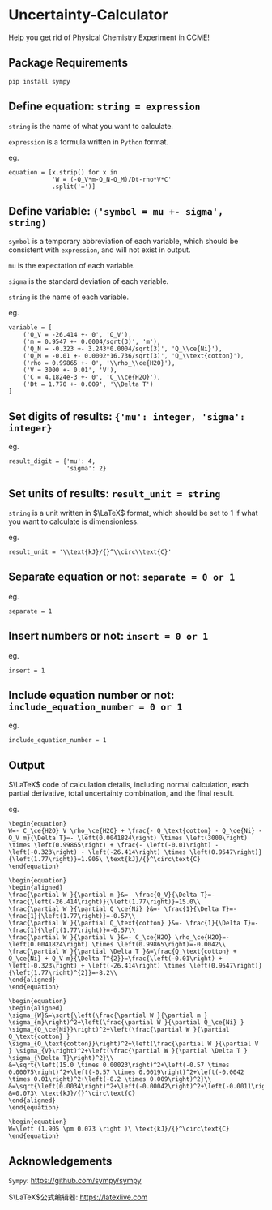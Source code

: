 # Uncertainty-Calculator

Help you get rid of Physical Chemistry Experiment in CCME!

## Package Requirements

```
pip install sympy
```

## Define equation: ``string = expression``

``string`` is the name of what you want to calculate.

``expression`` is a formula written in ``Python`` format.

eg.

```
equation = [x.strip() for x in
            'W = (-Q_V*m-Q_N-Q_M)/Dt-rho*V*C'
            .split('=')]
```

## Define variable: ``('symbol = mu +- sigma', string)``

``symbol`` is a temporary abbreviation of each variable, which should be consistent with ``expression``, and will not exist in output.

``mu`` is the expectation of each variable.

``sigma`` is the standard deviation of each variable.

``string`` is the name of each variable.

eg.

```
variable = [
    ('Q_V = -26.414 +- 0', 'Q_V'),
    ('m = 0.9547 +- 0.0004/sqrt(3)', 'm'),
    ('Q_N = -0.323 +- 3.243*0.0004/sqrt(3)', 'Q_\\ce{Ni}'),
    ('Q_M = -0.01 +- 0.0002*16.736/sqrt(3)', 'Q_\\text{cotton}'),
    ('rho = 0.99865 +- 0', '\\rho_\\ce{H2O}'),
    ('V = 3000 +- 0.01', 'V'),
    ('C = 4.1824e-3 +- 0', 'C_\\ce{H2O}'),
    ('Dt = 1.770 +- 0.009', '\\Delta T')
]
```

## Set digits of results: ``{'mu': integer, 'sigma': integer}``

eg.

```
result_digit = {'mu': 4,
                'sigma': 2}
```

## Set units of results: ``result_unit = string``

``string`` is a unit written in $\LaTeX$ format, which should be set to 1 if what you want to calculate is dimensionless.

eg.

```
result_unit = '\\text{kJ}/{}^\\circ\\text{C}'
```

## Separate equation or not: ``separate = 0 or 1``

eg.

```
separate = 1
```

## Insert numbers or not: ``insert = 0 or 1``

eg.

```
insert = 1
```

## Include equation number or not: ``include_equation_number = 0 or 1``

eg.

```
include_equation_number = 1
```

## Output

$\LaTeX$ code of calculation details, including normal calculation, each partial derivative, total uncertainty combination, and the final result.

eg.

```
\begin{equation}
W=- C_\ce{H2O} V \rho_\ce{H2O} + \frac{- Q_\text{cotton} - Q_\ce{Ni} - Q_V m}{\Delta T}=- \left(0.0041824\right) \times \left(3000\right) \times \left(0.99865\right) + \frac{- \left(-0.01\right) - \left(-0.323\right) - \left(-26.414\right) \times \left(0.9547\right)}{\left(1.77\right)}=1.905\ \text{kJ}/{}^\circ\text{C}
\end{equation}

\begin{equation}
\begin{aligned}
\frac{\partial W }{\partial m }&=- \frac{Q_V}{\Delta T}=- \frac{\left(-26.414\right)}{\left(1.77\right)}=15.0\\
\frac{\partial W }{\partial Q_\ce{Ni} }&=- \frac{1}{\Delta T}=- \frac{1}{\left(1.77\right)}=-0.57\\
\frac{\partial W }{\partial Q_\text{cotton} }&=- \frac{1}{\Delta T}=- \frac{1}{\left(1.77\right)}=-0.57\\
\frac{\partial W }{\partial V }&=- C_\ce{H2O} \rho_\ce{H2O}=- \left(0.0041824\right) \times \left(0.99865\right)=-0.0042\\
\frac{\partial W }{\partial \Delta T }&=\frac{Q_\text{cotton} + Q_\ce{Ni} + Q_V m}{\Delta T^{2}}=\frac{\left(-0.01\right) + \left(-0.323\right) + \left(-26.414\right) \times \left(0.9547\right)}{\left(1.77\right)^{2}}=-8.2\\
\end{aligned}
\end{equation}

\begin{equation}
\begin{aligned}
\sigma_{W}&=\sqrt{\left(\frac{\partial W }{\partial m } \sigma_{m}\right)^2+\left(\frac{\partial W }{\partial Q_\ce{Ni} } \sigma_{Q_\ce{Ni}}\right)^2+\left(\frac{\partial W }{\partial Q_\text{cotton} } \sigma_{Q_\text{cotton}}\right)^2+\left(\frac{\partial W }{\partial V } \sigma_{V}\right)^2+\left(\frac{\partial W }{\partial \Delta T } \sigma_{\Delta T}\right)^2}\\
&=\sqrt{\left(15.0 \times 0.00023\right)^2+\left(-0.57 \times 0.00075\right)^2+\left(-0.57 \times 0.0019\right)^2+\left(-0.0042 \times 0.01\right)^2+\left(-8.2 \times 0.009\right)^2}\\
&=\sqrt{\left(0.0034\right)^2+\left(-0.00042\right)^2+\left(-0.0011\right)^2+\left(-0.000042\right)^2+\left(-0.073\right)^2}\\
&=0.073\ \text{kJ}/{}^\circ\text{C}
\end{aligned}
\end{equation}

\begin{equation}
W=\left (1.905 \pm 0.073 \right )\ \text{kJ}/{}^\circ\text{C}
\end{equation}
```

## Acknowledgements

``Sympy``: https://github.com/sympy/sympy

$\LaTeX$公式编辑器: https://latexlive.com
